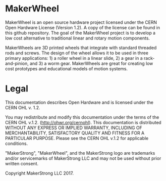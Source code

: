 # MakerWheel
MakerWheel is an open source hardware project licensed under the CERN Open Hardware License (Version 1.2).  A copy of the license can be found in this github repository.  The goal of the MakerWheel project is to develop a low cost alternative to traditional linear and rotary motion components.

MakerWheels are 3D printed wheels that integrate with standard threaded rods and screws. The design of the wheel allows it to be used in three primary applications: 1) a roller wheel in a linear slide, 2) a gear in a rack-and-pinion, and 3) a worm gear.  MakerWheels are great for creating low cost prototypes and educational models of motion systems.  


# Legal
This documentation describes Open Hardware and is licensed under the CERN OHL v. 1.2.

You may redistribute and modify this documentation under the terms of the CERN OHL v.1.2. (http://ohwr.org/cernohl). This documentation is distributed WITHOUT ANY EXPRESS OR IMPLIED WARRANTY, INCLUDING OF MERCHANTABILITY, SATISFACTORY QUALITY AND FITNESS FOR A PARTICULAR PURPOSE. Please see the CERN OHL v.1.2 for applicable conditions.

"MakerStrong", "MakerWheel", and the MakerStrong logo are trademarks and/or servicemarks of MakerStrong LLC and may not be used without prior written consent. 

Copyright MakerStrong LLC 2017.
